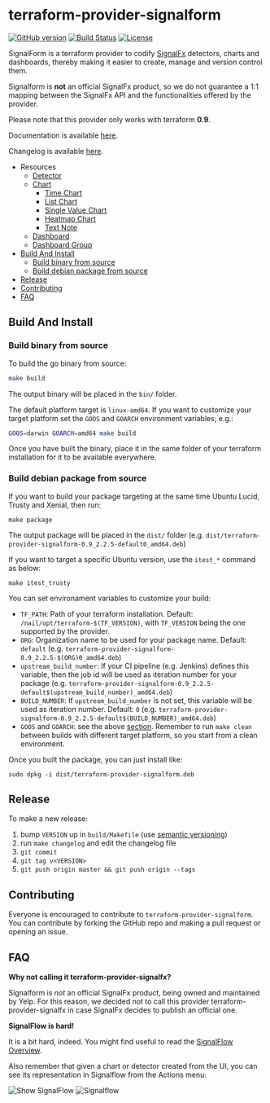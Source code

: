 # terraform-provider-signalform

[![GitHub version](https://badge.fury.io/gh/Yelp%2Fterraform-provider-signalform.svg)](https://badge.fury.io/gh/Yelp%2Fterraform-provider-signalform)
[![Build Status](https://travis-ci.org/Yelp/terraform-provider-signalform.svg?branch=master)](https://travis-ci.org/Yelp/terraform-provider-signalform)
[![License](https://img.shields.io/badge/License-Apache%202.0-blue.svg)](https://opensource.org/licenses/Apache-2.0)

SignalForm is a terraform provider to codify [SignalFx](http://signalfx.com) detectors, charts and dashboards, thereby making it easier to create, manage and version control them.

Signalform is **not** an official SignalFx product, so we do not guarantee a 1:1 mapping between the SignalFx API and the functionalities offered by the provider.

Please note that this provider only works with terraform **0.9**.

Documentation is available [here](https://yelp.github.io/terraform-provider-signalform/).

Changelog is available [here](https://github.com/Yelp/terraform-provider-signalform/blob/master/build/changelog).


* Resources
    * [Detector](https://yelp.github.io/terraform-provider-signalform/resources/detector.html)
    * [Chart](https://yelp.github.io/terraform-provider-signalform/resources/chart.html)
        * [Time Chart](https://yelp.github.io/terraform-provider-signalform/resources/time_chart.html)
        * [List Chart](https://yelp.github.io/terraform-provider-signalform/resources/list_chart.html)
        * [Single Value Chart](https://yelp.github.io/terraform-provider-signalform/resources/single_value_chart.html)
        * [Heatmap Chart](https://yelp.github.io/terraform-provider-signalform/resources/heatmap_chart.html)
        * [Text Note](https://yelp.github.io/terraform-provider-signalform/resources/text_note.html)
    * [Dashboard](https://yelp.github.io/terraform-provider-signalform/resources/dashboard.html)
    * [Dashboard Group](https://yelp.github.io/terraform-provider-signalform/resources/dashboard_group.html)
* [Build And Install](#build-and-install)
    * [Build binary from source](#build-binary-from-source)
    * [Build debian package from source](#build-debian-package-from-source)
* [Release](#release)
* [Contributing](#contributing)
* [FAQ](#faq)


## Build And Install

### Build binary from source

To build the go binary from source:

```bash
make build
```

The output binary will be placed in the `bin/` folder.

The default platform target is `linux-amd64`. If you want to customize your target platform set the `GOOS` and `GOARCH` environment variables; e.g.:
```bash
GOOS=darwin GOARCH=amd64 make build
```

Once you have built the binary, place it in the same folder of your terraform installation for it to be available everywhere.

### Build debian package from source

If you want to build your package targeting at the same time Ubuntu Lucid, Trusty and Xenial, then run:
```shell
make package
```

The output package will be placed in the `dist/` folder (e.g. `dist/terraform-provider-signalform-0.9_2.2.5-default0_amd64.deb`)

If you want to target a specific Ubuntu version, use the `itest_*` command as below:
```shell
make itest_trusty
```

You can set environament variables to customize your build:

* `TF_PATH`: Path of your terraform installation. Default: `/nail/opt/terraform-$(TF_VERSION)`, with `TF_VERSION` being the one supported by the provider.
* `ORG`: Organization name to be used for your package name. Default: `default` (e.g. `terraform-provider-signalform-0.9_2.2.5-$(ORG)0_amd64.deb`)
* `upstream_build_number`: If your CI pipeline (e.g. Jenkins) defines this variable, then the job id will be used as iteration number for your package (e.g. `terraform-provider-signalform-0.9_2.2.5-default$(upstream_build_number)_amd64.deb`)
* `BUILD_NUMBER`: If `upstream_build_number` is not set, this variable will be used as iteration number. Default: `0` (e.g. `terraform-provider-signalform-0.9_2.2.5-default$(BUILD_NUMBER)_amd64.deb`)
* `GOOS` and `GOARCH`: see the above [section](#build-binary-from-source). Remember to run `make clean` between builds with different target platform, so you start from a clean environment.

Once you built the package, you can just install like:
```shell
sudo dpkg -i dist/terraform-provider-signalform.deb
```

## Release

To make a new release:

1. bump `VERSION` up in `build/Makefile` (use [semantic versioning](http://semver.org/))
1. run `make changelog` and edit the changelog file
1. `git commit`
1. `git tag v<VERSION>`
1. `git push origin master && git push origin --tags`


## Contributing
Everyone is encouraged to contribute to `terraform-provider-signalform`. You can contribute by forking the GitHub repo and making a pull request or opening an issue.


## FAQ

**Why not calling it terraform-provider-signalfx?**

Signalform is *not* an official SignalFx product, being owned and maintained by Yelp. For this reason, we decided not to call this provider terraform-provider-signalfx in case SignalFx decides to publish an official one.

**SignalFlow is hard!**

It is a bit hard, indeed. You might find useful to read the [SignalFlow Overview](https://developers.signalfx.com/docs/signalflow-overview).

Also remember that given a chart or detector created from the UI, you can see its representation in Signalflow from the Actions menu:

![Show SignalFlow](https://github.com/Yelp/terraform-provider-signalform/raw/master/docs/show_signalflow.png)
![Signalflow](https://github.com/Yelp/terraform-provider-signalform/raw/master/docs/signalflow.png)
